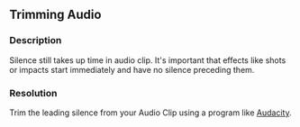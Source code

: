 ## Trimming Audio
### Description
Silence still takes up time in audio clip. It's important that effects like shots or impacts start immediately and have no silence preceding them.

### Resolution
Trim the leading silence from your Audio Clip using a program like [Audacity](https://www.audacityteam.org).